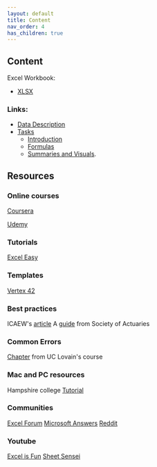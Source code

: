 ```yaml
---
layout: default
title: Content
nav_order: 4
has_children: true
---
```


## Content

Excel Workbook:
- [XLSX](https://github.com/ubc-library-rc/excel1/raw/main/content/Excel_data.xlsx)

### Links:
- [Data Description](./data-description.md)
- [Tasks](./tasks.md)
  - [Introduction](https://ubc-library-rc.github.io/excel1/content/tasks.html#introduction)
  - [Formulas](https://ubc-library-rc.github.io/excel1/content/tasks.html#formulas)
  - [Summaries and Visuals](https://ubc-library-rc.github.io/excel1/content/tasks.html#summaries-and-visuals). 
   
## Resources

### Online courses
[Coursera](https://www.coursera.org/specializations/excel) 
  
[Udemy](https://www.udemy.com/course/useful-excel-for-beginners/) 

### Tutorials
[Excel Easy](https://www.excel-easy.com/) 

### Templates
[Vertex 42](https://www.vertex42.com/ExcelTemplates/) 

### Best practices
ICAEW's [article](https://www.icaew.com/technical/technology/excel/twenty-principles) 
A [guide](https://www.soa.org/news-and-publications/newsletters/compact/2015/march/com-2015-iss53/excel-spreadsheets-best-practices/ ) from Society of Actuaries 

### Common Errors
[Chapter](https://uclouvain-cbio.github.io/WSBIM1207/sec-dataorg.html) from UC Lovain's course 

### Mac and PC resources
Hampshire college [Tutorial](https://www.hampshire.edu/it/excel-tips-for-mac-and-pc) 

### Communities
[Excel Forum](https://www.excelforum.com/) 
[Microsoft Answers](http://answers.microsoft.com/en-us/office/forum/excel?filter=answered&tab=question&status=all) 
[Reddit](https://www.reddit.com/r/excel/) 

### Youtube
[Excel is Fun](https://www.youtube.com/user/ExcelIsFun) 
[Sheet Sensei](https://www.youtube.com/c/SheetSensei/) 
